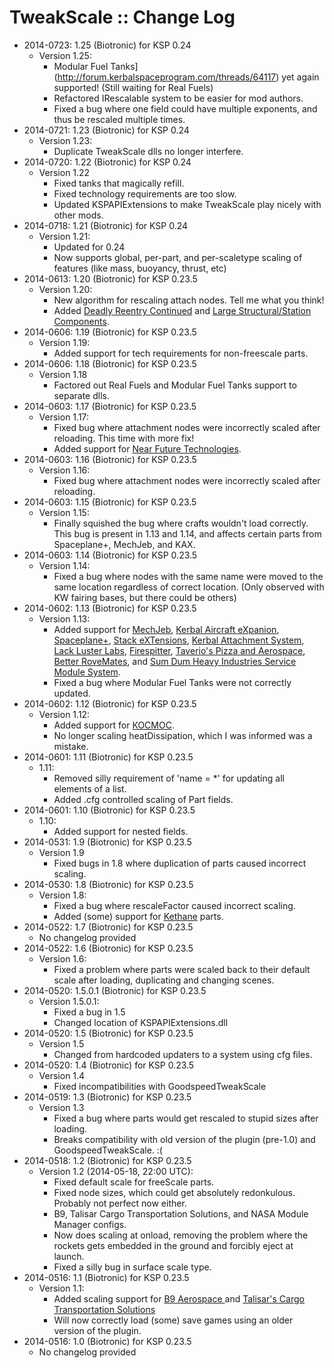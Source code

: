 # TweakScale :: Change Log

* 2014-0723: 1.25 (Biotronic) for KSP 0.24
	+ Version 1.25:
		- Modular Fuel Tanks](http://forum.kerbalspaceprogram.com/threads/64117) yet again supported! (Still waiting for Real Fuels)
		- Refactored IRescalable system to be easier for mod authors.
		- Fixed a bug where one field could have multiple exponents, and thus be rescaled multiple times.
* 2014-0721: 1.23 (Biotronic) for KSP 0.24
	+ Version 1.23:
		- Duplicate TweakScale dlls no longer interfere.
* 2014-0720: 1.22 (Biotronic) for KSP 0.24
	+ Version 1.22
		- Fixed tanks that magically refill.
		- Fixed technology requirements are too slow.
		- Updated KSPAPIExtensions to make TweakScale play nicely with other mods.
* 2014-0718: 1.21 (Biotronic) for KSP 0.24
	+ Version 1.21:
		- Updated for 0.24
		- Now supports global, per-part, and per-scaletype scaling of features (like mass, buoyancy, thrust, etc)
* 2014-0613: 1.20 (Biotronic) for KSP 0.23.5
	+ Version 1.20:
		- New algorithm for rescaling attach nodes. Tell me what you think!
		- Added [Deadly Reentry Continued](http://forum.kerbalspaceprogram.com/threads/54954) and [Large Structural/Station Components](http://forum.kerbalspaceprogram.com/threads/34664).
* 2014-0606: 1.19 (Biotronic) for KSP 0.23.5
	+ Version 1.19:
		- Added support for tech requirements for non-freescale parts.
* 2014-0606: 1.18 (Biotronic) for KSP 0.23.5
	+ Version 1.18
		- Factored out Real Fuels and Modular Fuel Tanks support to separate dlls.
* 2014-0603: 1.17 (Biotronic) for KSP 0.23.5
	+ Version 1.17:
		- Fixed bug where attachment nodes were incorrectly scaled after reloading. This time with more fix!
		- Added support for [Near Future Technologies](http://forum.kerbalspaceprogram.com/threads/52042).
* 2014-0603: 1.16 (Biotronic) for KSP 0.23.5
	+ Version 1.16:
		- Fixed bug where attachment nodes were incorrectly scaled after reloading.
* 2014-0603: 1.15 (Biotronic) for KSP 0.23.5
	+ Version 1.15:
		- Finally squished the bug where crafts wouldn't load correctly. This bug is present in 1.13 and 1.14, and affects certain parts from Spaceplane+, MechJeb, and KAX.
* 2014-0603: 1.14 (Biotronic) for KSP 0.23.5
	+ Version 1.14:
		- Fixed a bug where nodes with the same name were moved to the same location regardless of correct location. (Only observed with KW fairing bases, but there could be others)
* 2014-0602: 1.13 (Biotronic) for KSP 0.23.5
	+ Version 1.13:
		- Added support for [MechJeb](http://forum.kerbalspaceprogram.com/threads/12384), [Kerbal Aircraft eXpanion](http://forum.kerbalspaceprogram.com/threads/76668), [Spaceplane+](http://forum.kerbalspaceprogram.com/threads/80796), [Stack eXTensions](http://forum.kerbalspaceprogram.com/threads/79542), [Kerbal Attachment System](http://forum.kerbalspaceprogram.com/threads/53134), [Lack Luster Labs](http://forum.kerbalspaceprogram.com/threads/24906), [Firespitter](http://forum.kerbalspaceprogram.com/threads/24551), [Taverio's Pizza and Aerospace](http://forum.kerbalspaceprogram.com/threads/15348), [Better RoveMates](http://forum.kerbalspaceprogram.com/threads/75873), and [Sum Dum Heavy Industries Service Module System](http://forum.kerbalspaceprogram.com/threads/48357).
		- Fixed a bug where Modular Fuel Tanks were not correctly updated.
* 2014-0602: 1.12 (Biotronic) for KSP 0.23.5
	+ Version 1.12:
		- Added support for [КОСМОС](http://forum.kerbalspaceprogram.com/threads/24970).
		- No longer scaling heatDissipation, which I was informed was a mistake.
* 2014-0601: 1.11 (Biotronic) for KSP 0.23.5
	+ 1.11:
		- Removed silly requirement of 'name = *' for updating all elements of a list.
		- Added .cfg controlled scaling of Part fields.
* 2014-0601: 1.10 (Biotronic) for KSP 0.23.5
	+ 1.10:
		- Added support for nested fields.
* 2014-0531: 1.9 (Biotronic) for KSP 0.23.5
	+ Version 1.9
		- Fixed bugs in 1.8 where duplication of parts caused incorrect scaling.
* 2014-0530: 1.8 (Biotronic) for KSP 0.23.5
	+ Version 1.8:
		- Fixed a bug where rescaleFactor caused incorrect scaling.
		- Added (some) support for [Kethane](http://forum.kerbalspaceprogram.com/threads/23979-Kethane-Pack-0-8-5-Find-it-mine-it-burn-it!-0-23-5-\(ARM\)-compatibility-update) parts.
* 2014-0522: 1.7 (Biotronic) for KSP 0.23.5
	+ No changelog provided
* 2014-0522: 1.6 (Biotronic) for KSP 0.23.5
	+ Version 1.6:
		- Fixed a problem where parts were scaled back to their default scale after loading, duplicating and changing scenes.
* 2014-0520: 1.5.0.1 (Biotronic) for KSP 0.23.5
	+ Version 1.5.0.1:
		- Fixed a bug in 1.5
		- Changed location of KSPAPIExtensions.dll
* 2014-0520: 1.5 (Biotronic) for KSP 0.23.5
	+ Version 1.5
		- Changed from hardcoded updaters to a system using cfg files.
* 2014-0520: 1.4 (Biotronic) for KSP 0.23.5
	+ Version 1.4
		- Fixed incompatibilities with GoodspeedTweakScale
* 2014-0519: 1.3 (Biotronic) for KSP 0.23.5
	+ Version 1.3
		- Fixed a bug where parts would get rescaled to stupid sizes after loading.
		- Breaks compatibility with old version of the plugin (pre-1.0) and GoodspeedTweakScale. :(
* 2014-0518: 1.2 (Biotronic) for KSP 0.23.5
	+ Version 1.2 (2014-05-18, 22:00 UTC):
		- Fixed default scale for freeScale parts.
		- Fixed node sizes, which could get absolutely redonkulous. Probably not perfect now either.
		- B9, Talisar Cargo Transportation Solutions, and NASA Module Manager configs.
		- Now does scaling at onload, removing the problem where the rockets gets embedded in the ground and forcibly eject at launch.
		- Fixed a silly bug in surface scale type.
* 2014-0516: 1.1 (Biotronic) for KSP 0.23.5
	+ Version 1.1:
		- Added scaling support for [B9 Aerospace ](http://forum.kerbalspaceprogram.com/threads/25241)and [Talisar's Cargo Transportation Solutions](http://forum.kerbalspaceprogram.com/threads/77505)
		- Will now correctly load (some) save games using an older version of the plugin.
* 2014-0516: 1.0 (Biotronic) for KSP 0.23.5
	+ No changelog provided
